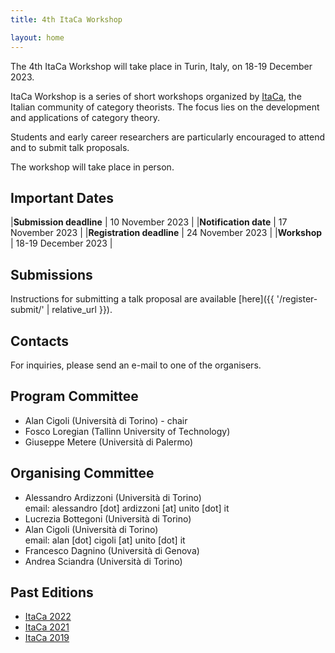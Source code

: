 ```yaml
---
title: 4th ItaCa Workshop 

layout: home
---
```


The 4th ItaCa Workshop will take place in Turin, Italy, on 18-19 December 2023. 

ItaCa Workshop is a series of short workshops organized by [ItaCa](https://progetto-itaca.github.io), the Italian community of category theorists. The focus lies on the development and applications of category theory.

Students and early career researchers are particularly encouraged to attend and to submit talk proposals.

The workshop will take place in person.


## Important Dates

|**Submission deadline**   | 10 November 2023    |
|**Notification date**     | 17 November 2023    |
|**Registration deadline** | 24 November 2023    |
|**Workshop**              | 18-19 December 2023 |


## Submissions

Instructions for submitting a talk proposal are available [here]({{ '/register-submit/' | relative_url }}). 

## Contacts 

For inquiries, please send an e-mail to one of the organisers. 


## Program Committee
* Alan Cigoli (Università di Torino) - chair 
* Fosco Loregian (Tallinn University of Technology) 
* Giuseppe Metere (Università di Palermo) 

## Organising Committee 
* Alessandro Ardizzoni (Università di Torino)  
  email: alessandro [dot] ardizzoni [at] unito [dot] it 
* Lucrezia Bottegoni (Università di Torino) 
* Alan Cigoli (Università di Torino)  
  email: alan [dot] cigoli [at] unito [dot] it 
* Francesco Dagnino (Università di Genova) 
* Andrea Sciandra (Università di Torino) 

## Past Editions 
* [ItaCa 2022](https://progetto-itaca.github.io/ItaCa-22/) 
* [ItaCa 2021](https://genoa-logic-group.github.io/itaca-workshop-2021/)
* [ItaCa 2019](http://www.mat.unimi.it/users/itaca/) 




